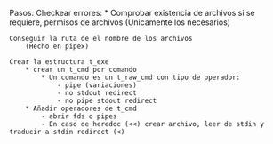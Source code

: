 

Pasos:
	Checkear errores:
		* Comprobar existencia de archivos si se requiere, permisos de archivos (Unicamente los necesarios)
	
	Conseguir la ruta de el nombre de los archivos
		(Hecho en pipex)

	Crear la estructura t_exe
		* crear un t_cmd por comando
			* Un comando es un t_raw_cmd con tipo de operador:
				- pipe (variaciones)
				- no stdout redirect
				- no pipe stdout redirect
		* Añadir operadores de t_cmd
			- abrir fds o pipes
			- En caso de heredoc (<<) crear archivo, leer de stdin y traducir a stdin redirect (<)
